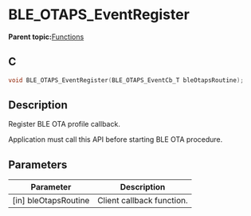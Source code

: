 # BLE\_OTAPS\_EventRegister

**Parent topic:**[Functions](GUID-89C0CBCA-C8FA-4A2B-92BC-EFCC5F62F3F4.md)

## C

```c
void BLE_OTAPS_EventRegister(BLE_OTAPS_EventCb_T bleOtapsRoutine);
```

## Description

Register BLE OTA profile callback.

Application must call this API before starting BLE OTA procedure.

## Parameters

|Parameter|Description|
|---------|-----------|
|\[in\] bleOtapsRoutine|Client callback function.|

